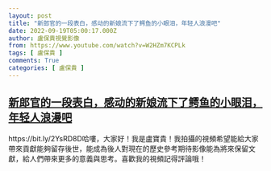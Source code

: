 ```yaml
---
layout: post
title: "新郎官的一段表白，感动的新娘流下了鳄鱼的小眼泪，年轻人浪漫吧"
date: 2022-09-19T05:00:17.000Z
author: 盧保貴視覺影像
from: https://www.youtube.com/watch?v=W2HZm7KCPLk
tags: [ 盧保貴 ]
comments: True
categories: [ 盧保貴 ]
---
```

<!--1663563617000-->
[新郎官的一段表白，感动的新娘流下了鳄鱼的小眼泪，年轻人浪漫吧](https://www.youtube.com/watch?v=W2HZm7KCPLk)
------

<div>
https://bit.ly/2YsRD8D哈嘍，大家好！我是盧寶貴！我拍攝的視頻希望能給大家帶來貢獻能夠留存後世，能成為後人對現在的歷史參考期待影像能為將來保留文獻，給人們帶來更多的意義與思考。喜歡我的視頻記得評論哦！
</div>
